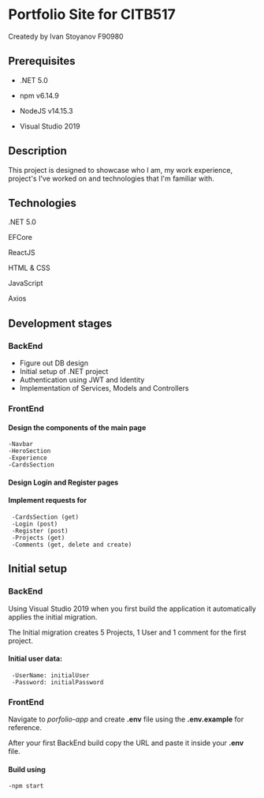 # Portfolio Site for CITB517

Createdy by Ivan Stoyanov F90980

## Prerequisites

- .NET 5.0

- npm v6.14.9

- NodeJS v14.15.3

- Visual Studio 2019


## Description
This project is designed to showcase who I am, my work experience, project's I've worked on and technologies that I'm familiar with.

## Technologies
.NET 5.0

EFCore

ReactJS

HTML & CSS

JavaScript

Axios

## Development stages
### BackEnd
- Figure out DB design
- Initial setup of .NET project
- Authentication using JWT and Identity
- Implementation of Services, Models and Controllers

### FrontEnd
#### Design the components of the main page
    -Navbar
    -HeroSection
    -Experience
    -CardsSection
#### Design Login and Register pages
#### Implement requests for
     -CardsSection (get)
     -Login (post)
     -Register (post)
     -Projects (get)
     -Comments (get, delete and create)

## Initial setup
### BackEnd
Using Visual Studio 2019 when you first build the application it automatically applies the initial migration.

The Initial migration creates 5 Projects, 1 User and 1 comment for the first project.

#### Initial user data: 
     -UserName: initialUser
     -Password: initialPassword
     
### FrontEnd
Navigate to *porfolio-app* and create **.env** file using the **.env.example** for reference.

After your first BackEnd build copy the URL and paste it inside your **.env** file.

#### Build using 
    -npm start


